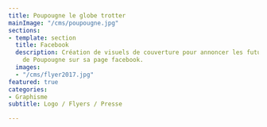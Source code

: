 ```yaml
---
title: Poupougne le globe trotter
mainImage: "/cms/poupougne.jpg"
sections:
- template: section
  title: Facebook
  description: Création de visuels de couverture pour annoncer les futurs voyages
    de Poupougne sur sa page facebook.
  images:
  - "/cms/flyer2017.jpg"
featured: true
categories:
- Graphisme
subtitle: Logo / Flyers / Presse

---
```

